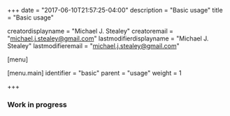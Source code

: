 +++
date = "2017-06-10T21:57:25-04:00"
description = "Basic usage"
title = "Basic usage"

creatordisplayname = "Michael J. Stealey"
creatoremail = "michael.j.stealey@gmail.com"
lastmodifierdisplayname = "Michael J. Stealey"
lastmodifieremail = "michael.j.stealey@gmail.com"

[menu]

  [menu.main]
    identifier = "basic"
    parent = "usage"
    weight = 1

+++

### Work in progress

